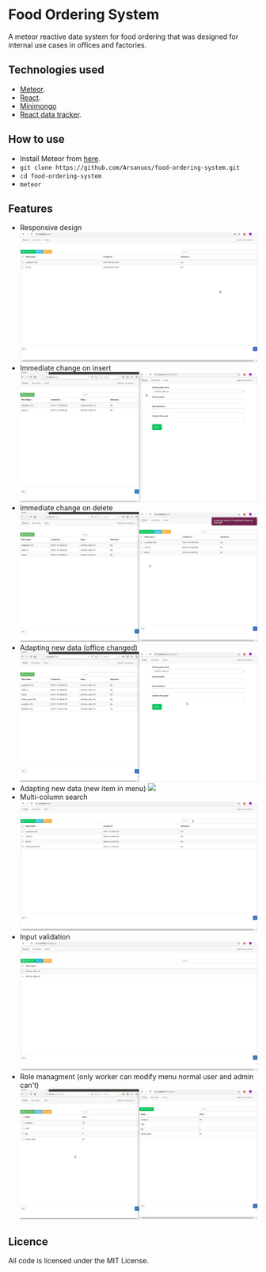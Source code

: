 # Food Ordering System
A meteor reactive data system for food ordering that was designed for internal use cases in offices and factories. 

## Technologies used
* [Meteor](http://meteor.com).
* [React](https://github.com/facebook/react).
* [Minimongo](https://github.com/mWater/minimongo)
* [React data tracker](https://github.com/meteor/react-packages/tree/devel/packages/react-meteor-data).

## How to use

* Install Meteor from [here](https://www.meteor.com/install).
* `git clone https://github.com/Arsanuos/food-ordering-system.git`
* `cd food-ordering-system`
* `meteor`

## Features
* Responsive design
![](videos/responsive.gif)
* Immediate change on insert
![](videos/immediate-change-on-insert.gif)
* Immediate change on delete
![](videos/immediate-change-on-delete.gif)
* Adapting new data (office changed)
![](videos/new-office.gif)
* Adapting new data (new item in menu)
![](new-item-menu.gif)
* Multi-column search
![](videos/searching.gif)
* Input validation
![](videos/validation.gif)
* Role managment (only worker can modify menu normal user and admin can't)
![](videos/manage-roles.gif)

## Licence
All code is licensed under the MIT License.
